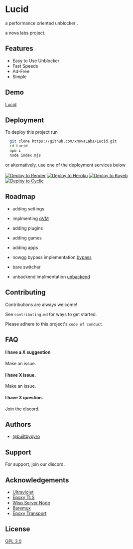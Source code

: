 
# Lucid

a performance oriented unblocker                                         .                                        

a nova labs project.




## Features

- Easy to Use Unblocker
- Fast Speeds
- Ad-Free
- Simple



## Demo

[Lucid](https://luhtrissy.com)


## Deployment

To deploy this project run

```bash
  git clone https://github.com/xNovaLabs/Lucid.git
  cd Lucid
  npm i
  node index.mjs
```

or alternatively, use one of the deployment services below
<br><br>
<a target="_blank" href="https://render.com/deploy?repo=https://github.com/xNovaLabs/Lucid"><img alt="Deploy to Render" src="https://binbashbanana.github.io/deploy-buttons/buttons/remade/render.svg"></a>
<a target="_blank" href="https://heroku.com/deploy/?template=https://github.com/xNovaLabs/Lucid"><img alt="Deploy to Heroku" src="https://binbashbanana.github.io/deploy-buttons/buttons/remade/heroku.svg"></a>
<a target="_blank" href="https://app.koyeb.com/deploy?type=git&repository=github.com/xNovaLabs/Lucid"><img alt="Deploy to Koyeb" src="https://binbashbanana.github.io/deploy-buttons/buttons/remade/koyeb.svg"></a>
<a target="_blank" href="https://app.cyclic.sh/api/app/deploy/xNovaLabs/Lucid"><img alt="Deploy to Cyclic" src="https://binbashbanana.github.io/deploy-buttons/buttons/remade/cyclic.svg"></a>


## Roadmap

- adding settings

- implmenting [qVM](https://github.com/xNovaLabs/qVM)

- adding plugins

- adding games

- adding apps

- nowgg bypass implementation [bypass](https://github.com/xNovaLabs/nowgg-bypass)

- bare switcher

- unbackend implmentation [unbackend](https://github.com/xNovaLabs/unbackend)


## Contributing

Contributions are always welcome!

See `contributing.md` for ways to get started.

Please adhere to this project's `code of conduct`.


## FAQ

#### I have a X suggestion

Make an issue.

#### I have X issue.

Make an issue.

#### I have X question.

Join the discord.


## Authors

- [@builtbypyro](https://www.github.com/builtbypyro)


## Support

For support, join our discord.


## Acknowledgements

 - [Ultraviolet](https://github.com/titaniumnetwork-dev/Ultraviolet)
 - [Epoxy TLS](https://github.com/MercuryWorkshop/epoxy-tls)
 - [Wisp Server Node](https://github.com/MercuryWorkshop/wisp-server-node)
 - [Baremux](https://github.com/MercuryWorkshop/bare-mux)
 - [Epoxy Transport](https://github.com/MercuryWorkshop/EpoxyTransport)


## License

[GPL 3.0](https://choosealicense.com/licenses/gpl-3.0)

